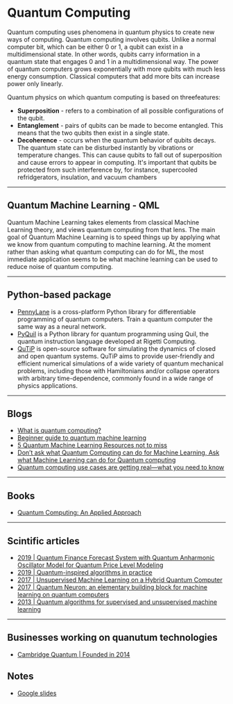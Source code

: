 # Quantum Computing
Quantum computing uses phenomena in quantum physics to create new ways of computing. Quantum computing involves qubits. Unlike a normal computer bit, which can be either 0 or 1, a qubit can exist in a multidimensional state. In other words, qubits carry information in a quantum state that engages 0 and 1 in a multidimensional way. The power of quantum computers grows exponentially with more qubits with much less energy consumption. Classical computers that add more bits can increase power only linearly.

Quantum physics on which quantum computing is based on threefeatures:
  - **Superposition** - refers to a combination of all possible configurations of the qubit. 
  - **Entanglement** - pairs of qubits can be made to become entangled. This means that the two qubits then exist in a single state. 
  - **Decoherence** - occurs when the quantum behavior of qubits decays. The quantum state can be disturbed instantly by vibrations or temperature changes. This can cause qubits to fall out of superposition and cause errors to appear in computing. It's important that qubits be protected from such interference by, for instance, supercooled refridgerators, insulation, and vacuum chambers
***

## Quantum Machine Learning - QML
Quantum Machine Learning takes elements from classical Machine Learning theory, and views quantum computing from that lens. The main goal of Quantum Machine Learning is to speed things up by applying what we know from quantum computing to machine learning. At the moment rather than asking what quantum computing can do for ML, the most immediate application seems to be what machine learning can be used to reduce noise of quantum computing.
***

## Python-based package
- [PennyLane](https://pennylane.ai/) is a cross-platform Python library for differentiable programming of quantum computers. Train a quantum computer the same way as a neural network.
- [PyQuil](https://github.com/rigetti/pyquil) is a Python library for quantum programming using Quil, the quantum instruction language developed at Rigetti Computing. 
- [QuTiP](https://github.com/qutip/qutip) is open-source software for simulating the dynamics of closed and open quantum systems. QuTiP aims to provide user-friendly and efficient numerical simulations of a wide variety of quantum mechanical problems, including those with Hamiltonians and/or collapse operators with arbitrary time-dependence, commonly found in a wide range of physics applications.
***

## Blogs
- [What is quantum computing?](https://www.investopedia.com/terms/q/quantum-computing.asp)
- [Beginner guide to quantum machine learning](https://blog.paperspace.com/beginners-guide-to-quantum-machine-learning/)
- [5 Quantum Machine Learning Resources not to miss](https://towardsdatascience.com/5-quantum-machine-learning-resources-not-to-miss-8aeff7655604)
- [Don’t ask what Quantum Computing can do for Machine Learning, Ask what Machine Learning can do for Quantum computing](https://towardsdatascience.com/dont-ask-what-quantum-computing-can-do-for-machine-learning-cc44feeb51e8)
- [Quantum computing use cases are getting real—what you need to know](https://www.mckinsey.com/capabilities/mckinsey-digital/our-insights/quantum-computing-use-cases-are-getting-real-what-you-need-to-know)
***

## Books
- [Quantum Computing: An Applied Approach](https://www.amazon.com/Quantum-Computing_-An-Applied-Approach/dp/3030832732/ref=sr_1_21?crid=2UCJ1VCPRDH78&keywords=quantum+computing&qid=1643820303&s=books&sprefix=quantum+computing%2Cstripbooks%2C41&sr=1-21&gclid=CjwKCAjwp9qZBhBkEiwAsYFsb4xn0yOXSy2gRUwsUFg9BLHlCyf-Wp30Im3Dh6fKQ3oLtDU_Xbz3OxoC5rkQAvD_BwE)
***

## Scintific articles
- [2019 | Quantum Finance Forecast System with Quantum Anharmonic Oscillator Model for Quantum Price Level Modeling](http://www.iajer.com/wp-content/uploads/2021/02/A420121.pdf)
- [2019 | Quantum-inspired algorithms in practice](https://arxiv.org/abs/1905.10415)
- [2017 | Unsupervised Machine Learning on a Hybrid Quantum Computer](https://arxiv.org/abs/1712.05771)
- [2017 | Quantum Neuron: an elementary building block for machine learning on quantum computers](https://arxiv.org/abs/1711.11240)
- [2013 | Quantum algorithms for supervised and unsupervised machine learning](https://arxiv.org/abs/1307.0411)
***

## Businesses working on quanutum technologies
- [Cambridge Quantum | Founded in 2014](https://cambridgequantum.com/)
## Notes
- [Google slides](https://drive.google.com/drive/u/1/folders/1O5rPQbLesRYI8hlQbYly6Ch4BjF-DXXK)
